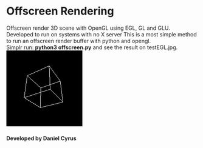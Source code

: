 # Offscreen Rendering
Offscreen render 3D scene with OpenGL using EGL, GL and GLU. Developed to run on systems with no X server
This is a most simple method to run an offscreen render buffer with python and opengl.
<br>
Simplr run: <b>python3 offscreen.py</b> and see the result on testEGL.jpg.
<br>
<img src="testEGL.jpg" />

<h4>Developed by Daniel Cyrus</h4>
